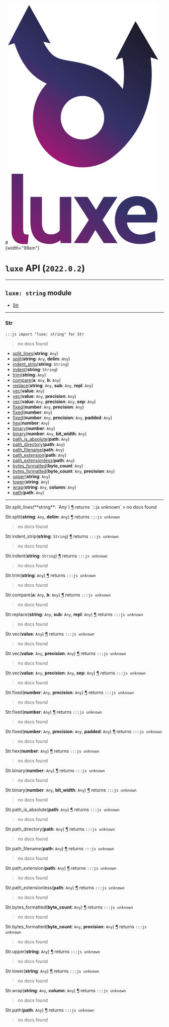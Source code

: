 #![](../images/luxe-dark.svg){width="96em"}

# `luxe` API (`2022.0.2`)  


---

## `luxe: string` module

- [Str](#str)   

---

### Str
`:::js import "luxe: string" for Str`
> no docs found

- [split_lines](#Str.split_lines)(**string**: `Any`)
- [split](#Str.split+2)(**string**: `Any`, **delim**: `Any`)
- [indent_strip](#Str.indent_strip)(**string**: `String`)
- [indent](#Str.indent)(**string**: `String`)
- [trim](#Str.trim)(**string**: `Any`)
- [compare](#Str.compare+2)(**a**: `Any`, **b**: `Any`)
- [replace](#Str.replace+3)(**string**: `Any`, **sub**: `Any`, **repl**: `Any`)
- [vec](#Str.vec)(**value**: `Any`)
- [vec](#Str.vec+2)(**value**: `Any`, **precision**: `Any`)
- [vec](#Str.vec+3)(**value**: `Any`, **precision**: `Any`, **sep**: `Any`)
- [fixed](#Str.fixed+2)(**number**: `Any`, **precision**: `Any`)
- [fixed](#Str.fixed)(**number**: `Any`)
- [fixed](#Str.fixed+3)(**number**: `Any`, **precision**: `Any`, **padded**: `Any`)
- [hex](#Str.hex)(**number**: `Any`)
- [binary](#Str.binary)(**number**: `Any`)
- [binary](#Str.binary+2)(**number**: `Any`, **bit_width**: `Any`)
- [path_is_absolute](#Str.path_is_absolute)(**path**: `Any`)
- [path_directory](#Str.path_directory)(**path**: `Any`)
- [path_filename](#Str.path_filename)(**path**: `Any`)
- [path_extension](#Str.path_extension)(**path**: `Any`)
- [path_extensionless](#Str.path_extensionless)(**path**: `Any`)
- [bytes_formatted](#Str.bytes_formatted)(**byte_count**: `Any`)
- [bytes_formatted](#Str.bytes_formatted+2)(**byte_count**: `Any`, **precision**: `Any`)
- [upper](#Str.upper)(**string**: `Any`)
- [lower](#Str.lower)(**string**: `Any`)
- [wrap](#Str.wrap+2)(**string**: `Any`, **column**: `Any`)
- [path](#Str.path)(**path**: `Any`)

<hr/>
<endpoint module="luxe: string" class="Str" signature="split_lines(string : Any)"></endpoint>
<signature id="Str.split_lines">Str.split_lines(**string**: `Any`)
<a class="headerlink" href="#Str.split_lines" title="Permanent link">¶</a></signature>
<span class='api_ret'>returns</span> `:::js unknown`
> no docs found   

<endpoint module="luxe: string" class="Str" signature="split(string : Any, delim : Any)"></endpoint>
<signature id="Str.split+2">Str.split(**string**: `Any`, **delim**: `Any`)
<a class="headerlink" href="#Str.split+2" title="Permanent link">¶</a></signature>
<span class='api_ret'>returns</span> `:::js unknown`
> no docs found   

<endpoint module="luxe: string" class="Str" signature="indent_strip(string : String)"></endpoint>
<signature id="Str.indent_strip">Str.indent_strip(**string**: `String`)
<a class="headerlink" href="#Str.indent_strip" title="Permanent link">¶</a></signature>
<span class='api_ret'>returns</span> `:::js unknown`
> no docs found   

<endpoint module="luxe: string" class="Str" signature="indent(string : String)"></endpoint>
<signature id="Str.indent">Str.indent(**string**: `String`)
<a class="headerlink" href="#Str.indent" title="Permanent link">¶</a></signature>
<span class='api_ret'>returns</span> `:::js unknown`
> no docs found   

<endpoint module="luxe: string" class="Str" signature="trim(string : Any)"></endpoint>
<signature id="Str.trim">Str.trim(**string**: `Any`)
<a class="headerlink" href="#Str.trim" title="Permanent link">¶</a></signature>
<span class='api_ret'>returns</span> `:::js unknown`
> no docs found   

<endpoint module="luxe: string" class="Str" signature="compare(a : Any, b : Any)"></endpoint>
<signature id="Str.compare+2">Str.compare(**a**: `Any`, **b**: `Any`)
<a class="headerlink" href="#Str.compare+2" title="Permanent link">¶</a></signature>
<span class='api_ret'>returns</span> `:::js unknown`
> no docs found   

<endpoint module="luxe: string" class="Str" signature="replace(string : Any, sub : Any, repl : Any)"></endpoint>
<signature id="Str.replace+3">Str.replace(**string**: `Any`, **sub**: `Any`, **repl**: `Any`)
<a class="headerlink" href="#Str.replace+3" title="Permanent link">¶</a></signature>
<span class='api_ret'>returns</span> `:::js unknown`
> no docs found   

<endpoint module="luxe: string" class="Str" signature="vec(value : Any)"></endpoint>
<signature id="Str.vec">Str.vec(**value**: `Any`)
<a class="headerlink" href="#Str.vec" title="Permanent link">¶</a></signature>
<span class='api_ret'>returns</span> `:::js unknown`
> no docs found   

<endpoint module="luxe: string" class="Str" signature="vec(value : Any, precision : Any)"></endpoint>
<signature id="Str.vec+2">Str.vec(**value**: `Any`, **precision**: `Any`)
<a class="headerlink" href="#Str.vec+2" title="Permanent link">¶</a></signature>
<span class='api_ret'>returns</span> `:::js unknown`
> no docs found   

<endpoint module="luxe: string" class="Str" signature="vec(value : Any, precision : Any, sep : Any)"></endpoint>
<signature id="Str.vec+3">Str.vec(**value**: `Any`, **precision**: `Any`, **sep**: `Any`)
<a class="headerlink" href="#Str.vec+3" title="Permanent link">¶</a></signature>
<span class='api_ret'>returns</span> `:::js unknown`
> no docs found   

<endpoint module="luxe: string" class="Str" signature="fixed(number : Any, precision : Any)"></endpoint>
<signature id="Str.fixed+2">Str.fixed(**number**: `Any`, **precision**: `Any`)
<a class="headerlink" href="#Str.fixed+2" title="Permanent link">¶</a></signature>
<span class='api_ret'>returns</span> `:::js unknown`
> no docs found   

<endpoint module="luxe: string" class="Str" signature="fixed(number : Any)"></endpoint>
<signature id="Str.fixed">Str.fixed(**number**: `Any`)
<a class="headerlink" href="#Str.fixed" title="Permanent link">¶</a></signature>
<span class='api_ret'>returns</span> `:::js unknown`
> no docs found   

<endpoint module="luxe: string" class="Str" signature="fixed(number : Any, precision : Any, padded : Any)"></endpoint>
<signature id="Str.fixed+3">Str.fixed(**number**: `Any`, **precision**: `Any`, **padded**: `Any`)
<a class="headerlink" href="#Str.fixed+3" title="Permanent link">¶</a></signature>
<span class='api_ret'>returns</span> `:::js unknown`
> no docs found   

<endpoint module="luxe: string" class="Str" signature="hex(number : Any)"></endpoint>
<signature id="Str.hex">Str.hex(**number**: `Any`)
<a class="headerlink" href="#Str.hex" title="Permanent link">¶</a></signature>
<span class='api_ret'>returns</span> `:::js unknown`
> no docs found   

<endpoint module="luxe: string" class="Str" signature="binary(number : Any)"></endpoint>
<signature id="Str.binary">Str.binary(**number**: `Any`)
<a class="headerlink" href="#Str.binary" title="Permanent link">¶</a></signature>
<span class='api_ret'>returns</span> `:::js unknown`
> no docs found   

<endpoint module="luxe: string" class="Str" signature="binary(number : Any, bit_width : Any)"></endpoint>
<signature id="Str.binary+2">Str.binary(**number**: `Any`, **bit_width**: `Any`)
<a class="headerlink" href="#Str.binary+2" title="Permanent link">¶</a></signature>
<span class='api_ret'>returns</span> `:::js unknown`
> no docs found   

<endpoint module="luxe: string" class="Str" signature="path_is_absolute(path : Any)"></endpoint>
<signature id="Str.path_is_absolute">Str.path_is_absolute(**path**: `Any`)
<a class="headerlink" href="#Str.path_is_absolute" title="Permanent link">¶</a></signature>
<span class='api_ret'>returns</span> `:::js unknown`
> no docs found   

<endpoint module="luxe: string" class="Str" signature="path_directory(path : Any)"></endpoint>
<signature id="Str.path_directory">Str.path_directory(**path**: `Any`)
<a class="headerlink" href="#Str.path_directory" title="Permanent link">¶</a></signature>
<span class='api_ret'>returns</span> `:::js unknown`
> no docs found   

<endpoint module="luxe: string" class="Str" signature="path_filename(path : Any)"></endpoint>
<signature id="Str.path_filename">Str.path_filename(**path**: `Any`)
<a class="headerlink" href="#Str.path_filename" title="Permanent link">¶</a></signature>
<span class='api_ret'>returns</span> `:::js unknown`
> no docs found   

<endpoint module="luxe: string" class="Str" signature="path_extension(path : Any)"></endpoint>
<signature id="Str.path_extension">Str.path_extension(**path**: `Any`)
<a class="headerlink" href="#Str.path_extension" title="Permanent link">¶</a></signature>
<span class='api_ret'>returns</span> `:::js unknown`
> no docs found   

<endpoint module="luxe: string" class="Str" signature="path_extensionless(path : Any)"></endpoint>
<signature id="Str.path_extensionless">Str.path_extensionless(**path**: `Any`)
<a class="headerlink" href="#Str.path_extensionless" title="Permanent link">¶</a></signature>
<span class='api_ret'>returns</span> `:::js unknown`
> no docs found   

<endpoint module="luxe: string" class="Str" signature="bytes_formatted(byte_count : Any)"></endpoint>
<signature id="Str.bytes_formatted">Str.bytes_formatted(**byte_count**: `Any`)
<a class="headerlink" href="#Str.bytes_formatted" title="Permanent link">¶</a></signature>
<span class='api_ret'>returns</span> `:::js unknown`
> no docs found   

<endpoint module="luxe: string" class="Str" signature="bytes_formatted(byte_count : Any, precision : Any)"></endpoint>
<signature id="Str.bytes_formatted+2">Str.bytes_formatted(**byte_count**: `Any`, **precision**: `Any`)
<a class="headerlink" href="#Str.bytes_formatted+2" title="Permanent link">¶</a></signature>
<span class='api_ret'>returns</span> `:::js unknown`
> no docs found   

<endpoint module="luxe: string" class="Str" signature="upper(string : Any)"></endpoint>
<signature id="Str.upper">Str.upper(**string**: `Any`)
<a class="headerlink" href="#Str.upper" title="Permanent link">¶</a></signature>
<span class='api_ret'>returns</span> `:::js unknown`
> no docs found   

<endpoint module="luxe: string" class="Str" signature="lower(string : Any)"></endpoint>
<signature id="Str.lower">Str.lower(**string**: `Any`)
<a class="headerlink" href="#Str.lower" title="Permanent link">¶</a></signature>
<span class='api_ret'>returns</span> `:::js unknown`
> no docs found   

<endpoint module="luxe: string" class="Str" signature="wrap(string : Any, column : Any)"></endpoint>
<signature id="Str.wrap+2">Str.wrap(**string**: `Any`, **column**: `Any`)
<a class="headerlink" href="#Str.wrap+2" title="Permanent link">¶</a></signature>
<span class='api_ret'>returns</span> `:::js unknown`
> no docs found   

<endpoint module="luxe: string" class="Str" signature="path(path : Any)"></endpoint>
<signature id="Str.path">Str.path(**path**: `Any`)
<a class="headerlink" href="#Str.path" title="Permanent link">¶</a></signature>
<span class='api_ret'>returns</span> `:::js unknown`
> no docs found   

